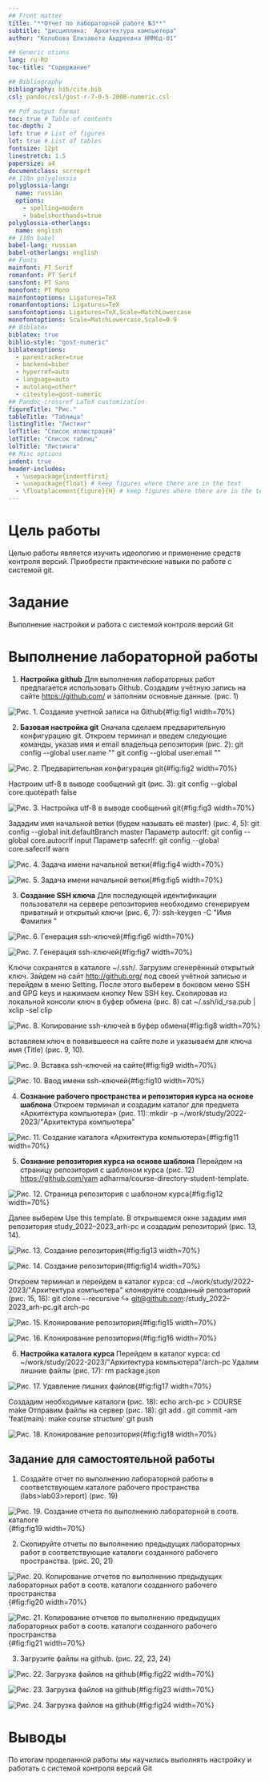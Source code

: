 ```yaml
---
## Front matter
title: "**Отчет по лабораторной работе №3**"
subtitle: "дисциплина:	Архитектура компьютера"
author: "Колобова Елизавета Андреевна НММбд-01"

## Generic otions
lang: ru-RU
toc-title: "Содержание"

## Bibliography
bibliography: bib/cite.bib
csl: pandoc/csl/gost-r-7-0-5-2008-numeric.csl

## Pdf output format
toc: true # Table of contents
toc-depth: 2
lof: true # List of figures
lot: true # List of tables
fontsize: 12pt
linestretch: 1.5
papersize: a4
documentclass: scrreprt
## I18n polyglossia
polyglossia-lang:
  name: russian
  options:
	- spelling=modern
	- babelshorthands=true
polyglossia-otherlangs:
  name: english
## I18n babel
babel-lang: russian
babel-otherlangs: english
## Fonts
mainfont: PT Serif
romanfont: PT Serif
sansfont: PT Sans
monofont: PT Mono
mainfontoptions: Ligatures=TeX
romanfontoptions: Ligatures=TeX
sansfontoptions: Ligatures=TeX,Scale=MatchLowercase
monofontoptions: Scale=MatchLowercase,Scale=0.9
## Biblatex
biblatex: true
biblio-style: "gost-numeric"
biblatexoptions:
  - parentracker=true
  - backend=biber
  - hyperref=auto
  - language=auto
  - autolang=other*
  - citestyle=gost-numeric
## Pandoc-crossref LaTeX customization
figureTitle: "Рис."
tableTitle: "Таблица"
listingTitle: "Листинг"
lofTitle: "Список иллюстраций"
lotTitle: "Список таблиц"
lolTitle: "Листинги"
## Misc options
indent: true
header-includes:
  - \usepackage{indentfirst}
  - \usepackage{float} # keep figures where there are in the text
  - \floatplacement{figure}{H} # keep figures where there are in the text
---
```


# **Цель работы**

Целью работы является изучить идеологию и применение средств контроля версий. Приобрести практические навыки по работе с системой git.

# **Задание**

Выполнение настройки и работа с системой контроля версий Git 

# **Выполнение лабораторной работы**
 1. **Настройка github** 
Для выполнения лабораторных работ предлагается использовать Github. Создадим учётную запись на сайте https://github.com/ и заполним основные данные. (рис. 1)

![Рис. 1. Создание учетной записи на Github](image/лзр1.png){#fig:fig1 width=70%}

2. **Базовая настройка git** 
Сначала сделаем предварительную конфигурацию git. Откроем терминал и введем следующие команды, указав имя и email владельца репозитория (рис. 2): 
git config --global user.name "" 
git config --global user.email "" 

![Рис. 2. Предварительная конфигурация git](image/л3р2.png){#fig:fig2 width=70%}

Настроим utf-8 в выводе сообщений git (рис. 3): 
git config --global core.quotepath false

![Рис. 3. Настройка utf-8 в выводе сообщений git](image/л3р3.png){#fig:fig3 width=70%}

Зададим имя начальной ветки (будем называть её master) (рис. 4, 5): 
git config --global init.defaultBranch master 
Параметр autocrlf: git config --global core.autocrlf input 
Параметр safecrlf: git config --global core.safecrlf warn 

![Рис. 4. Задача имени начальной ветки](image/л3р4.png){#fig:fig4 width=70%}

![Рис. 5. Задача имени начальной ветки](image/л3р5.png){#fig:fig5 width=70%}

3. **Создание SSH ключа** 
Для последующей идентификации пользователя на сервере репозиториев необходимо сгенерируем приватный и открытый ключи (рис. 6, 7): 
ssh-keygen -C "Имя Фамилия " 

![Рис. 6. Генерация ssh-ключей](image/л3р6.png){#fig:fig6 width=70%}

![Рис. 7. Генерация ssh-ключей](image/л3р7.png){#fig:fig7 width=70%}

Ключи сохранятся в каталоге ~/.ssh/. 
Загрузим сгенерённый открытый ключ. Зайдем на сайт http://github.org/ под своей учётной записью и перейдем в меню Setting. После этого выберем в боковом меню SSH and GPG keys и нажимаем кнопку New SSH key. Скопировав из локальной консоли ключ в буфер обмена 
(рис. 8) 
cat ~/.ssh/id_rsa.pub | xclip -sel clip 

![Рис. 8. Копирование ssh-ключей в буфер обмена](image/л3р8.png){#fig:fig8 width=70%}

вставляем ключ в появившееся на сайте поле и указываем для ключа имя (Title) (рис. 9, 10). 

![Рис. 9. Вставка ssh-ключей на сайте](image/л3р9.png){#fig:fig9 width=70%}

![Рис. 10. Ввод имени ssh-ключей](image/л3р10.png){#fig:fig10 width=70%}

4. **Сознание рабочего пространства и репозитория курса на основе шаблона** 
Откроем терминал и создадим каталог для предмета «Архитектура компьютера» (рис. 11): 
mkdir -p ~/work/study/2022-2023/"Архитектура компьютера" 

![Рис. 11. Создание каталога «Архитектура компьютера»](image/л3р11.png){#fig:fig11 width=70%}

5. **Сознание репозитория курса на основе шаблона** 
Перейдем на страницу репозитория с шаблоном курса (рис. 12)
https://github.com/yam adharma/course-directory-student-template. 

![Рис. 12. Страница репозитория с шаблоном курса](image/л3р12.png){#fig:fig12 width=70%}

Далее выберем Use this template. В открывшемся окне зададим имя репозитория study_2022–2023_arh-pc и создадим репозиторий (рис. 13, 14). 

![Рис. 13. Создание репозитория](image/л3р13.png){#fig:fig13 width=70%}

![Рис. 14. Создание репозитория](image/л3р14.png){#fig:fig14 width=70%}

Откроем терминал и перейдем в каталог курса: 
cd ~/work/study/2022-2023/"Архитектура компьютера" 
клонируйте созданный репозиторий (рис. 15, 16): 
git clone --recursive ↪ git@github.com:/study_2022–2023_arh-pc.git arch-pc 

![Рис. 15. Клонирование репозитория](image/л3р15.png){#fig:fig15 width=70%}

![Рис. 16. Клонирование репозитория](image/л3р16.png){#fig:fig16 width=70%}

6. **Настройка каталога курса**
Перейдем в каталог курса: 
cd ~/work/study/2022-2023/"Архитектура компьютера"/arch-pc 
Удалим лишние файлы (рис. 17): 
rm package.json 

![Рис. 17. Удавление лишних файлов](image/л3р17.png){#fig:fig17 width=70%}

Создадим необходимые каталоги (рис. 18): 
echo arch-pc > COURSE 
make 
Отправим файлы на сервер (рис. 18): 
git add . 
git commit -am 'feat(main): make course structure' 
git push 

![Рис. 18. Клонирование репозитория](image/л3р18.png){#fig:fig18 width=70%}

## **Задание для самостоятельной работы** 
1. Создайте отчет по выполнению лабораторной работы в соответствующем каталоге рабочего пространства (labs>lab03>report) (рис. 19)

![Рис. 19. Создание отчета по выполнению лабораторной в соотв. каталоге](image/л3р19.png){#fig:fig19 width=70%}

2. Скопируйте отчеты по выполнению предыдущих лабораторных работ в соответствующие каталоги созданного рабочего пространства. (рис. 20, 21)

![Рис. 20. Копирование отчетов по выполнению предыдущих лабораторных работ в соотв. каталоги созданного рабочего пространства](image/л3р20.png){#fig:fig20 width=70%}

![Рис. 21. Копирование отчетов по выполнению предыдущих лабораторных работ в соотв. каталоги созданного рабочего пространства](image/л3р21.png){#fig:fig21 width=70%}

3. Загрузите файлы на github. (рис. 22, 23, 24)

![Рис. 22. Загрузка файлов на github](image/л3р22.png){#fig:fig22 width=70%}

![Рис. 23. Загрузка файлов на github](image/л3р23.png){#fig:fig23 width=70%}

![Рис. 24. Загрузка файлов на github](image/л3р24.png){#fig:fig24 width=70%}

# **Выводы**
По итогам проделанной работы мы научились выполнять настройку и работать с системой контроля версий Git 


